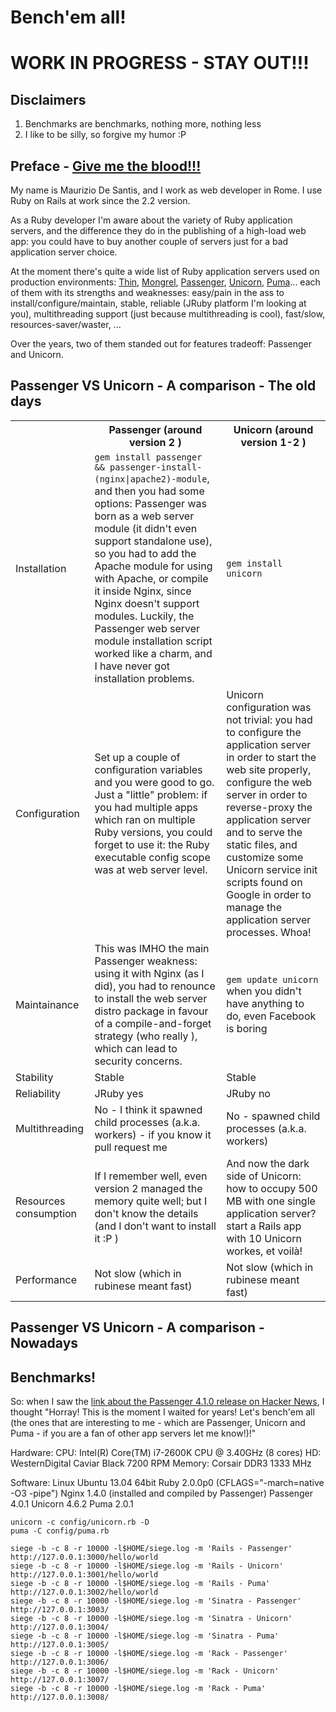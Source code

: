 Bench'em all!
=============

WORK IN PROGRESS - STAY OUT!!!
==============================

Disclaimers
-----------
1. Benchmarks are benchmarks, nothing more, nothing less
2. I like to be silly, so forgive my humor :P

Preface - [Give me the blood!!!](http://thisshouldlinkdirectlytobenchmarksbelow.com)
------------------------------

My name is Maurizio De Santis, and I work as web developer in Rome. I use Ruby on Rails at work since the 2.2 version.

As a Ruby developer I'm aware about the variety of Ruby application servers, and the difference they do in the publishing of a high-load web app: you could have to buy another couple of servers just for a bad application server choice.

At the moment there's quite a wide list of Ruby application servers used on production environments: [Thin](http://code.macournoyer.com/thin/), [Mongrel](http://mongrel.rubyforge.org), [Passenger](https://www.phusionpassenger.com/), [Unicorn](http://unicorn.bogomips.org/), [Puma](http://puma.io/)... each of them with its strengths and weaknesses: easy/pain in the ass to install/configure/maintain, stable, reliable (JRuby platform I'm looking at you), multithreading support (just because multithreading is cool), fast/slow, resources-saver/waster, ... 

Over the years, two of them standed out for features tradeoff: Passenger and Unicorn.

Passenger VS Unicorn - A comparison - The old days
--------------------------------------------------

<table>
    <tr>
        <th></th>
        <th>Passenger (around version 2 )</th>
        <th>Unicorn (around version 1-2 )</th>
    </tr>
    <tr>
        <td>Installation</td>
        <td>
            <code>gem install passenger && passenger-install-(nginx|apache2)-module</code>, and then you had some options: Passenger was born as a web server module (it didn't even support standalone use), so you had to add the Apache module for using with Apache, or compile it inside Nginx, since Nginx doesn't support modules. Luckily, the Passenger web server module installation script worked like a charm, and I have never got installation problems.
        </td>
        <td><code>gem install unicorn</code></td>
    </tr>
    <tr>
        <td>Configuration</td>
        <td>
            Set up a couple of configuration variables and you were good to go. Just a "little" problem: if you had multiple apps which ran on multiple Ruby versions, you could forget to use it: the Ruby executable config scope was at web server level.
        </td>
        <td>Unicorn configuration was not trivial: you had to configure the application server in order to start the web site properly, configure the web server in order to reverse-proxy the application server and to serve the static files, and customize some Unicorn service init scripts found on Google in order to manage the application server processes. Whoa!</td>
    </tr>
    <tr>
        <td>Maintainance</td>
        <td>
            This was IMHO the main Passenger weakness: using it with Nginx (as I did), you had to renounce to install the web server distro package in favour of a compile-and-forget strategy (who really ), which can lead to security concerns.
        </td>
        <td><code>gem update unicorn</code> when you didn't have anything to do, even Facebook is boring</td>
    </tr>
    <tr>
        <td>Stability</td>
        <td>
            Stable
        </td>
        <td>
            Stable
        </td>
    </tr>
    <tr>
        <td>Reliability</td>
        <td>
            JRuby yes
        </td>
        <td>
            JRuby no
        </td>
    </tr>
    <tr>
        <td>Multithreading</td>
        <td>
            No - I think it spawned child processes (a.k.a. workers) - if you know it pull request me
        </td>
        <td>
            No - spawned child processes (a.k.a. workers)
        </td>
    </tr>
    <tr>
        <td>Resources consumption</td>
        <td>
            If I remember well, even version 2 managed the memory quite well; but I don't know the details (and I don't want to install it :P )
        </td>
        <td>
            And now the dark side of Unicorn: how to occupy 500 MB with one single application server? start a Rails app with 10 Unicorn workes, et voilà!
        </td>
    </tr>
    <tr>
        <td>Performance</td>
        <td>
            Not slow (which in rubinese meant fast)
        </td>
        <td>
            Not slow (which in rubinese meant fast)
        </td>
    </tr>
</table>

Passenger VS Unicorn - A comparison - Nowadays
----------------------------------------------

Benchmarks!
-----------

So: when I saw the [link about the Passenger 4.1.0 release on Hacker News](https://news.ycombinator.com/item?id=5661874), I thought "Horray! This is the moment I waited for years! Let's bench'em all (the ones that are interesting to me - which are Passenger, Unicorn and Puma - if you are a fan of other app servers let me know!)!"

Hardware:
CPU: Intel(R) Core(TM) i7-2600K CPU @ 3.40GHz (8 cores)
HD: WesternDigital Caviar Black 7200 RPM
Memory: Corsair DDR3 1333 MHz

Software:
Linux Ubuntu 13.04 64bit
Ruby 2.0.0p0 (CFLAGS="-march=native -O3 -pipe")
Nginx 1.4.0 (installed and compiled by Passenger)
Passenger 4.0.1
Unicorn 4.6.2
Puma 2.0.1

```
unicorn -c config/unicorn.rb -D
puma -C config/puma.rb

siege -b -c 8 -r 10000 -l$HOME/siege.log -m 'Rails - Passenger'   http://127.0.0.1:3000/hello/world
siege -b -c 8 -r 10000 -l$HOME/siege.log -m 'Rails - Unicorn'     http://127.0.0.1:3001/hello/world
siege -b -c 8 -r 10000 -l$HOME/siege.log -m 'Rails - Puma'        http://127.0.0.1:3002/hello/world
siege -b -c 8 -r 10000 -l$HOME/siege.log -m 'Sinatra - Passenger' http://127.0.0.1:3003/
siege -b -c 8 -r 10000 -l$HOME/siege.log -m 'Sinatra - Unicorn'   http://127.0.0.1:3004/
siege -b -c 8 -r 10000 -l$HOME/siege.log -m 'Sinatra - Puma'      http://127.0.0.1:3005/
siege -b -c 8 -r 10000 -l$HOME/siege.log -m 'Rack - Passenger'    http://127.0.0.1:3006/
siege -b -c 8 -r 10000 -l$HOME/siege.log -m 'Rack - Unicorn'      http://127.0.0.1:3007/
siege -b -c 8 -r 10000 -l$HOME/siege.log -m 'Rack - Puma'         http://127.0.0.1:3008/
```